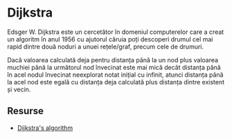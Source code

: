 # Dijkstra

Edsger W. Dijkstra este un cercetător în domeniul computerelor care a creat un algoritm în anul 1956 cu ajutorul căruia poți descoperi drumul cel mai rapid dintre două noduri a unuei rețele/graf, precum cele de drumuri.

Dacă valoarea calculată deja pentru distanța până la un nod plus valoarea muchiei până la următorul nod învecinat este mai mică decât distanța până în acel nodul învecinat neexplorat notat inițial cu infinit, atunci distanța până la acel nod este egală cu distanța deja calculată plus distanța dintre existent și vecin. 

## Resurse

- [Dijkstra's algorithm](https://en.wikipedia.org/wiki/Dijkstra%27s_algorithm)
